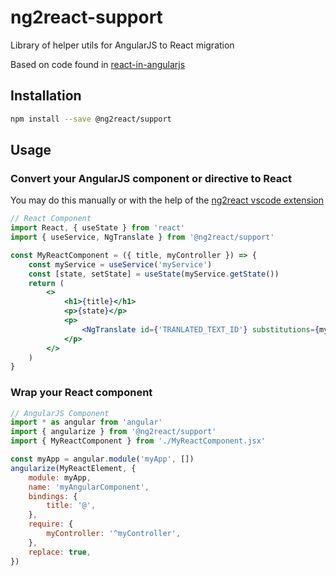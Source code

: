 # ng2react-support

Library of helper utils for AngularJS to React migration

Based on code found in [react-in-angularjs](https://github.com/xjpro/react-in-angularjs)

## Installation

```bash
npm install --save @ng2react/support
```

## Usage

### Convert your AngularJS component or directive to React

You may do this manually or with the help of the [ng2react vscode extension](https://marketplace.visualstudio.com/items?itemName=maxbilbow.ng2react-vscode)

```jsx
// React Component
import React, { useState } from 'react'
import { useService, NgTranslate } from '@ng2react/support'

const MyReactComponent = ({ title, myController }) => {
    const myService = useService('myService')
    const [state, setState] = useState(myService.getState())
    return (
        <>
            <h1>{title}</h1>
            <p>{state}</p>
            <p>
                <NgTranslate id={'TRANLATED_TEXT_ID'} substitutions={myController.getValue()} />
            </p>
        </>
    )
}
```

### Wrap your React component

```js
// AngularJS Component
import * as angular from 'angular'
import { angularize } from '@ng2react/support'
import { MyReactComponent } from './MyReactComponent.jsx'

const myApp = angular.module('myApp', [])
angularize(MyReactElement, {
    module: myApp,
    name: 'myAngularComponent',
    bindings: {
        title: '@',
    },
    require: {
        myController: '^myController',
    },
    replace: true,
})
```
